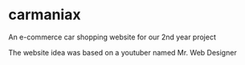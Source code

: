 # carmaniax

An e-commerce car shopping website for our 2nd year project

The website idea was based on a youtuber named Mr. Web Designer

